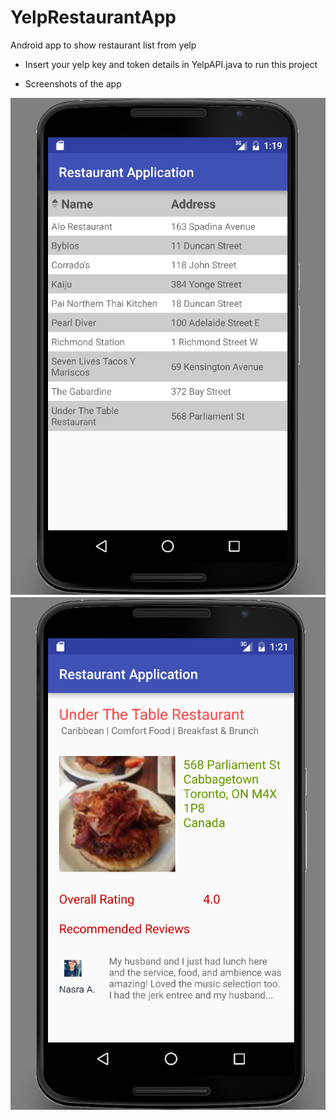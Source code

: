 # YelpRestaurantApp
Android app to show restaurant list from yelp

- Insert your yelp key and token details in YelpAPI.java to run this project
 

- Screenshots of the app

![alt tag](https://github.com/nishashirawala/YelpRestaurantApp/blob/master/screenshots/screen1.PNG)
![alt tag](https://github.com/nishashirawala/YelpRestaurantApp/blob/master/screenshots/screen2.PNG)
